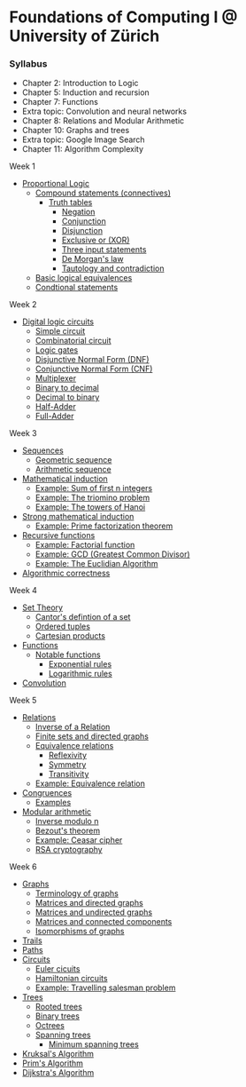 # Foundations of Computing I @ University of Zürich

### Syllabus

- Chapter 2: Introduction to Logic
- Chapter 5: Induction and recursion
- Chapter 7: Functions
- Extra topic: Convolution and neural networks
- Chapter 8: Relations and Modular Arithmetic
- Chapter 10: Graphs and trees
- Extra topic: Google Image Search
- Chapter 11: Algorithm Complexity

Week 1
- [Proportional Logic](https://github.com/ameetmadan/discrete-mathematics/blob/master/week1/week1.md#proportional-logic)
  - [Compound statements (connectives)](https://github.com/ameetmadan/discrete-mathematics/blob/master/week1/week1.md#compound-statements-connectives)
    - [Truth tables](https://github.com/ameetmadan/discrete-mathematics/blob/master/week1/week1.md#truth-tables)
      - [Negation](https://github.com/ameetmadan/discrete-mathematics/blob/master/week1/week1.md#negation)
      - [Conjunction](https://github.com/ameetmadan/discrete-mathematics/blob/master/week1/week1.md#conjunction)
      - [Disjunction](https://github.com/ameetmadan/discrete-mathematics/blob/master/week1/week1.md#disjunction)
      - [Exclusive or (XOR)](https://github.com/ameetmadan/discrete-mathematics/blob/master/week1/week1.md#exclusive-or-xor)
      - [Three input statements](https://github.com/ameetmadan/discrete-mathematics/blob/master/week1/week1.md#three-input-statements)
      - [De Morgan's law](https://github.com/ameetmadan/discrete-mathematics/blob/master/week1/week1.md#de-morgans-law)
      - [Tautology and contradiction](https://github.com/ameetmadan/discrete-mathematics/blob/master/week1/week1.md#tautology-and-contradiction)
  - [Basic logical equivalences](https://github.com/ameetmadan/discrete-mathematics/blob/master/week1/week1.md#basic-logical-equivalences)
  - [Condtional statements](https://github.com/ameetmadan/discrete-mathematics/blob/master/week1/week1.md#condtional-statements)

Week 2

- [Digital logic circuits](https://github.com/ameetmadan/discrete-mathematics/blob/master/week2/week2.md#digital-logic-circuits)
  - [Simple circuit](https://github.com/ameetmadan/discrete-mathematics/blob/master/week2/week2.md#simple-circuit)
  - [Combinatorial circuit](https://github.com/ameetmadan/discrete-mathematics/blob/master/week2/week2.md#combinatorial-circuit)
  - [Logic gates](https://github.com/ameetmadan/discrete-mathematics/blob/master/week2/week2.md#logic-gates)
  - [Disjunctive Normal Form (DNF)](https://github.com/ameetmadan/discrete-mathematics/blob/master/week2/week2.md#disjunctive-normal-form-dnf)
  - [Conjunctive Normal Form (CNF)](https://github.com/ameetmadan/discrete-mathematics/blob/master/week2/week2.md#conjunctive-normal-form-cnf)
  - [Multiplexer](https://github.com/ameetmadan/discrete-mathematics/blob/master/week2/week2.md#multiplexer)
  - [Binary to decimal](https://github.com/ameetmadan/discrete-mathematics/blob/master/week2/week2.md#binary-to-decimal)
  - [Decimal to binary](https://github.com/ameetmadan/discrete-mathematics/blob/master/week2/week2.md#decimal-to-binary)
  - [Half-Adder](https://github.com/ameetmadan/discrete-mathematics/blob/master/week2/week2.md#half-adder)
  - [Full-Adder](https://github.com/ameetmadan/discrete-mathematics/blob/master/week2/week2.md#full-adder)

Week 3

- [Sequences](https://github.com/ameetmadan/discrete-mathematics/blob/master/week3/week3.md#sequences)
  - [Geometric sequence](https://github.com/ameetmadan/discrete-mathematics/blob/master/week3/week3.md#geometric-sequence)
  - [Arithmetic sequence](https://github.com/ameetmadan/discrete-mathematics/blob/master/week3/week3.md#arithmetic-sequence)
- [Mathematical induction](https://github.com/ameetmadan/discrete-mathematics/blob/master/week3/week3.md#mathematical-induction)
  - [Example: Sum of first n integers](https://github.com/ameetmadan/discrete-mathematics/blob/master/week3/week3.md#example-sum-of-first-n-integers)
  - [Example: The triomino problem](https://github.com/ameetmadan/discrete-mathematics/blob/master/week3/week3.md#example-the-triomino-problem)
  - [Example: The towers of Hanoi](https://github.com/ameetmadan/discrete-mathematics/blob/master/week3/week3.md#example-the-towers-of-hanoi)
- [Strong mathematical induction](https://github.com/ameetmadan/discrete-mathematics/blob/master/week3/week3.md#strong-mathematical-induction)
  - [Example: Prime factorization theorem](https://github.com/ameetmadan/discrete-mathematics/blob/master/week3/week3.md#example-prime-factorization-theorem)
- [Recursive functions](https://github.com/ameetmadan/discrete-mathematics/blob/master/week3/week3.md#recursive-functions)
  - [Example: Factorial function](https://github.com/ameetmadan/discrete-mathematics/blob/master/week3/week3.md#example-factorial-function)
  - [Example: GCD (Greatest Common Divisor)](https://github.com/ameetmadan/discrete-mathematics/blob/master/week3/week3.md#example-gcd-greatest-common-divisor)
  - [Example: The Euclidian Algorithm](https://github.com/ameetmadan/discrete-mathematics/blob/master/week3/week3.md#example-the-euclidian-algorithm)
- [Algorithmic correctness](https://github.com/ameetmadan/discrete-mathematics/blob/master/week3/week3.md#algorithmic-correctness)

Week 4

- [Set Theory](https://github.com/ameetmadan/discrete-mathematics/blob/master/week4/week4.md#set-theory)
  - [Cantor's defintion of a set](https://github.com/ameetmadan/discrete-mathematics/blob/master/week4/week4.md#cantors-defintion-of-a-set)
  - [Ordered tuples](https://github.com/ameetmadan/discrete-mathematics/blob/master/week4/week4.md#ordered-tuples)
  - [Cartesian products](https://github.com/ameetmadan/discrete-mathematics/blob/master/week4/week4.md#cartesian-products)
- [Functions](https://github.com/ameetmadan/discrete-mathematics/blob/master/week4/week4.md#functions)
  - [Notable functions](https://github.com/ameetmadan/discrete-mathematics/blob/master/week4/week4.md#notable-functions)
    - [Exponential rules](https://github.com/ameetmadan/discrete-mathematics/blob/master/week4/week4.md#exponential-rules)
    - [Logarithmic rules](https://github.com/ameetmadan/discrete-mathematics/blob/master/week4/week4.md#logarithmic-rules)
- [Convolution](https://github.com/ameetmadan/discrete-mathematics/blob/master/week4/week4.md#convolution)

Week 5

- [Relations](https://github.com/ameetmadan/discrete-mathematics/blob/master/week5/week5.md#relations)
  - [Inverse of a Relation](https://github.com/ameetmadan/discrete-mathematics/blob/master/week5/week5.md#inverse-of-a-relation)
  - [Finite sets and directed graphs](https://github.com/ameetmadan/discrete-mathematics/blob/master/week5/week5.md#finite-sets-and-directed-graphs)
  - [Equivalence relations](https://github.com/ameetmadan/discrete-mathematics/blob/master/week5/week5.md#equivalence-relations)
    - [Reflexivity](https://github.com/ameetmadan/discrete-mathematics/blob/master/week5/week5.md#reflexivity)
    - [Symmetry](https://github.com/ameetmadan/discrete-mathematics/blob/master/week5/week5.md#symmetry)
    - [Transitivity](https://github.com/ameetmadan/discrete-mathematics/blob/master/week5/week5.md#transitivity)
  - [Example: Equivalence relation](https://github.com/ameetmadan/discrete-mathematics/blob/master/week5/week5.md#example-equivalence-relation)
- [Congruences](https://github.com/ameetmadan/discrete-mathematics/blob/master/week5/week5.md#congruences)
  - [Examples](https://github.com/ameetmadan/discrete-mathematics/blob/master/week5/week5.md#examples)
- [Modular arithmetic](https://github.com/ameetmadan/discrete-mathematics/blob/master/week5/week5.md#modular-arithmetic)
  - [Inverse modulo n](https://github.com/ameetmadan/discrete-mathematics/blob/master/week5/week5.md#inverse-modulo-n)
  - [Bezout's theorem](https://github.com/ameetmadan/discrete-mathematics/blob/master/week5/week5.md#bezouts-theorem)
  - [Example: Ceasar cipher](https://github.com/ameetmadan/discrete-mathematics/blob/master/week5/week5.md#example-ceasar-cipher)
  - [RSA cryptography](https://github.com/ameetmadan/discrete-mathematics/blob/master/week5/week5.md#rsa-cryptography)

Week 6

- [Graphs](https://github.com/ameetmadan/discrete-mathematics/blob/master/week6/week6.md#graphs)
  - [Terminology of graphs](https://github.com/ameetmadan/discrete-mathematics/blob/master/week6/week6.md#terminology-of-graphs)
  - [Matrices and directed graphs](https://github.com/ameetmadan/discrete-mathematics/blob/master/week6/week6.md#matrices-and-directed-graphs)
  - [Matrices and undirected graphs](https://github.com/ameetmadan/discrete-mathematics/blob/master/week6/week6.md#matrices-and-undirected-graphs)
  - [Matrices and connected components](https://github.com/ameetmadan/discrete-mathematics/blob/master/week6/week6.md#matrices-and-connected-components)
  - [Isomorphisms of graphs](https://github.com/ameetmadan/discrete-mathematics/blob/master/week6/week6.md#isomorphisms-of-graphs)
- [Trails](https://github.com/ameetmadan/discrete-mathematics/blob/master/week6/week6.md#trails)
- [Paths](https://github.com/ameetmadan/discrete-mathematics/blob/master/week6/week6.md#paths)
- [Circuits](https://github.com/ameetmadan/discrete-mathematics/blob/master/week6/week6.md#circuits)
  - [Euler cicuits](https://github.com/ameetmadan/discrete-mathematics/blob/master/week6/week6.md#euler-cicuits)
  - [Hamiltonian circuits](https://github.com/ameetmadan/discrete-mathematics/blob/master/week6/week6.md#hamiltonian-circuits)
  - [Example: Travelling salesman problem](https://github.com/ameetmadan/discrete-mathematics/blob/master/week6/week6.md#example-travelling-salesman-problem)
- [Trees](https://github.com/ameetmadan/discrete-mathematics/blob/master/week6/week6.md#trees)
  - [Rooted trees](https://github.com/ameetmadan/discrete-mathematics/blob/master/week6/week6.md#rooted-trees)
  - [Binary trees](https://github.com/ameetmadan/discrete-mathematics/blob/master/week6/week6.md#binary-trees)
  - [Octrees](https://github.com/ameetmadan/discrete-mathematics/blob/master/week6/week6.md#octrees)
  - [Spanning trees](https://github.com/ameetmadan/discrete-mathematics/blob/master/week6/week6.md#spanning-trees)
    - [Minimum spanning trees](https://github.com/ameetmadan/discrete-mathematics/blob/master/week6/week6.md#minimum-spanning-trees)
- [Kruksal's Algorithm](https://github.com/ameetmadan/discrete-mathematics/blob/master/week6/week6.md#kruksals-algorithm)
- [Prim's Algorithm](https://github.com/ameetmadan/discrete-mathematics/blob/master/week6/week6.md#prims-algorithm)
- [Dijkstra's Algorithm](https://github.com/ameetmadan/discrete-mathematics/blob/master/week6/week6.md#dijkstras-algorithm)
